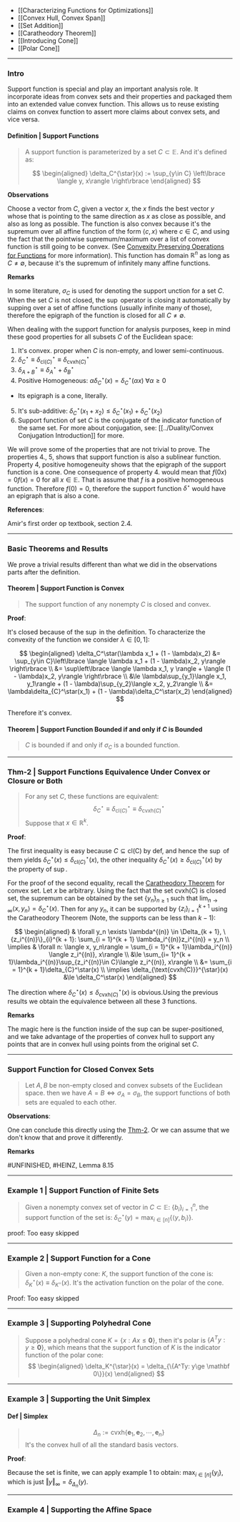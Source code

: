 * [[Characterizing Functions for Optimizations]]
* [[Convex Hull, Convex Span]]
* [[Set Addition]]
* [[Caratheodory Theorem]]
* [[Introducing Cone]]
* [[Polar Cone]]

---
### **Intro**

Support function is special and play an important analysis role. 
It incorporate ideas from convex sets and their properties and packaged them into an extended value convex function. 
This allows us to reuse existing claims on convex function to assert more claims about convex sets, and vice versa. 

#### **Definition | Support Functions**

> A support function is parameterized by a set $C\subset \mathbb E$. And it's defined as: 
> 
> $$
> \begin{aligned}
>     \delta_C^{\star}(x) := \sup_{y\in C} \left\lbrace
>         \langle y, x\rangle
>     \right\rbrace
> \end{aligned}
> $$

**Observations**

Choose a vector from $C$, given a vector $x$, the $x$ finds the best vector $y$ whose that is pointing to the same direction as $x$ as close as possible, and also as long as possible. 
The function is also convex because it's the supremum over all affine function of the form $\langle c, x\rangle$ where $c\in C$, and using the fact that the pointwise supremum/maximum over a list of convex function is still going to be convex. (See [Convexity Preserving Operations for Functions](../CVX%20Geometry/Convexity%20Preserving%20Operations%20for%20Functions.md) for more information). 
This function has domain $\mathbb R^n$ as long as $C \neq \emptyset$, because it's the supremum of infinitely many affine functions. 


**Remarks**

In some literature, $\sigma_C$ is used for denoting the support unction for a set $C$. 
When the set $C$ is not closed, the $\sup$ operator is closing it automatically by supping over a set of affine functions (usually infinite many of those), therefore the epigraph of the function is closed for all $C\neq \emptyset$. 


When dealing with the support function for analysis purposes, keep in mind these good properties for all subsets $C$ of the Euclidean space: 

1. It's convex. proper when $C$ is non-empty, and lower semi-continuous. 
2. $\delta_{C}^\star \equiv \delta^\star_{\text{cl}(C)}\equiv \delta^\star_{\text{cvxh}(C)}$
3. $\delta^\star_{A + B} \equiv \delta^\star_{A} + \delta^\star_{B}$
4. Positive Homogeneous: $\alpha\delta_C^\star(x) = \delta_C^\star(\alpha x)\;\forall \alpha \ge 0$
  * Its epigraph is a cone, literally. 
5. It's sub-additive: $\delta_C^\star(x_1 + x_2) \le \delta_C^\star(x_1) + \delta_C^\star(x_2)$
6. Support function of set $C$ is the conjugate of the indicator function of the same set. For more about conjugation, see: [[../Duality/Convex Conjugation Introduction]] for more. 

We will prove some of the properties that are not trivial to prove. 
The properties 4., 5, shows that support function is also a sublinear function. 
Property 4, positive homogeneuity shows that the epigraph of the support function is a cone. 
One consequence of property 4. would mean that $f(0x) = 0f(x) = 0$ for all $x \in \mathbb E$. 
That is assume that $f$ is a positive homogeneous function. 
Therefore $f(0) = 0$, therefore the support function $\delta^\star$ would have an epigraph that is also a cone. 


**References**:

Amir's first order op textbook, section 2.4. 

---
### **Basic Theorems and Results**

We prove a trivial results different than what we did in the observations parts after the definition. 

#### **Theorem | Support Function is Convex**
> The support function of any nonempty $C$ is closed and convex. 

**Proof**: 

It's closed because of the $\sup$ in the definition. To characterize the convexity of the function we consider $\lambda \in [0, 1]$: 

$$
\begin{aligned}
    \delta_C^\star(\lambda x_1 + (1 - \lambda)x_2) &= \sup_{y\in C}\left\lbrace
        \langle \lambda x_1 + (1 - \lambda)x_2, y\rangle
    \right\rbrace
    \\
    &= \sup\left\lbrace
        \langle \lambda x_1, y \rangle
        + 
        \langle (1 - \lambda)x_2, y\rangle
    \right\rbrace
    \\
    &\le 
    \lambda\sup_{y_1}\langle x_1, y_1\rangle + (1 - \lambda)\sup_{y_2}\langle x_2, y_2\rangle
    \\
    &= \lambda\delta_{C}^\star(x_1) + (1 - \lambda)\delta_C^\star(x_2)
\end{aligned}
$$

Therefore it's convex.

#### **Theorem | Support Function Bounded if and only if $C$ is Bounded**
> $C$ is bounded if and only if $\sigma_C$ is a bounded function. 


---
### **Thm-2 | Support Functions Equivalence Under Convex or Closure or Both**


> For any set $C$, these functions are equivalent: 
> $$
>   \delta_{C}^\star \equiv \delta^\star_{\text{cl}(C)}\equiv \delta^\star_{\text{cvxh}(C)}
> $$
> Suppose that $x\in \mathbb R^k$. 

**Proof**: 

The first inequality is easy because $C\subseteq\text{cl(C)}$ by def, and hence the $\sup$ of them yields $\delta_C^\star(x) \le \delta_{\text{cl}(C)}^\star(x)$, the other inequality $\delta^\star_{C}(x) \ge \delta_{\text{cl}(C)}^\star(x)$ by the property of $\sup$. 

For the proof of the second equality, recall the [Caratheodory Theorem](Caratheodory%20Theorem.md) for convex set. 
Let $x$ be arbitrary. 
Using the fact that the set $\text{cvxh}(C)$ is closed set, the supremum can be obtained by the set $\{y_n\}_{n \ge 1}$ such that $\lim_{n\rightarrow \infty}\langle x, y_n\rangle = \delta_{C}^\star(x)$. Then for any $y_n$, it can be supported by $\{z_i\}_{i = 1}^{k + 1}$ using the Caratheodory Theorem (Note, the supports can be less than $k - 1$): 

$$
\begin{aligned}
    & \forall y_n \exists \lambda^{(n)} \in \Delta_{k + 1}, \{z_i^{(n)}\}_{i}^{k + 1}: 
    \sum_{i = 1}^{k + 1} \lambda_i^{(n)}z_i^{(n)} = y_n
    \\
    \implies &
    \forall n: \langle x, y_n\rangle = 
    \sum_{i = 1}^{k + 1}\lambda_i^{(n)} \langle z_i^{(n)}, x\rangle
    \\
    &\le
    \sum_{i= 1}^{k + 1}\lambda_i^{(n)}\sup_{z_i^{(n)}\in C}\langle z_i^{(n)}, x\rangle
    \\
    &= \sum_{i = 1}^{k + 1}\delta_{C}^\star(x)
    \\
    \implies 
    \delta_{\text{cvxh(C)}}^{\star}(x) &\le \delta_C^\star(x)
\end{aligned}
$$

The direction where $\delta_{C}^\star(x) \le \delta_{\text{cvxh}(C)}^\star(x)$ is obvious.Using the previous results we obtain the equivalence between all these 3 functions. 

**Remarks**

The magic here is the function inside of the sup can be super-positioned, and we take advantage of the properties of convex hull to support any points that are in convex hull using points from the original set $C$. 



---
### **Support Function for Closed Convex Sets**


> Let $A, B$ be non-empty closed and convex subsets of the Euclidean space. then we have $A= B \iff \sigma_A = \sigma_B$, the support functions of both sets are equaled to each other. 

**Observations**: 

One can conclude this directly using the [Thm-2](#**Thm-2%20Support%20Functions%20Equivalence%20Under%20Convex%20or%20Closure%20or%20Both**). Or we can assume that we don't know that and prove it differently. 


**Remarks**

#UNFINISHED, #HEINZ, Lemma 8.15

---
### **Example 1 | Support Function of Finite Sets**

> Given a nonempty convex set of vector in $C\subset \mathbb E$: $\{b_i\}_{i = 1}^n$, the support function of the set is: $\delta_C^\star(y) = \max_{i\in [n]}\{\langle y, b_i\rangle\}$. 

proof: Too easy skipped

---
### **Example 2 | Support Function for a Cone**
> Given a non-empty cone: $K$, the support function of the cone is: $\delta^\star_K(x) \equiv \delta_{K^\circ}(x)$. It's the activation function on the polar of the cone. 

Proof: Too easy skipped

---
### **Example 3 | Supporting Polyhedral Cone**

> Suppose a polyhedral cone $K = \{x: Ax \le \mathbf 0\}$, then it's polar is $\{A^Ty: y\ge \mathbf 0\}$, which means that the support function of $K$ is the indicator function of the polar cone: 
> $$
> \begin{aligned}
>     \delta_K^{\star}(x) = \delta_{\{A^Ty: y\ge \mathbf 0\}}(x)
> \end{aligned}
> $$


---
### **Example 3 | Supporting the Unit Simplex**

#### **Def | Simplex**
> $$
>     \Delta_n := \text{cvxh}\left\lbrace
>         \mathbf e_1, \mathbf e_2, \cdots, \mathbf e_n
>     \right\rbrace
> $$
> It's the convex hull of all the standard basis vectors. 

**Proof**: 

Because the set is finite, we can apply example 1 to obtain: $\max_{i\in [n]}\{y_i\}$, which is just $\Vert y\Vert_\infty = \delta_{\Delta_n}(y)$. 


---
### **Example 4 | Supporting the Affine Space**





